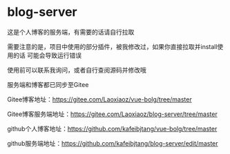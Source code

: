 # blog-server
这是个人博客的服务端，有需要的话请自行拉取

需要注意的是，项目中使用的部分插件，被我修改过，如果你直接拉取并install使用的话
可能会导致运行错误

使用前可以联系我询问，或者自行查阅源码并修改哦

服务端和博客都已同步至Gitee


Gitee博客地址：https://gitee.com/Laoxiaoz/vue-bolg/tree/master

Gitee博客服务端地址：https://gitee.com/Laoxiaoz/blog-server/tree/master


github个人博客地址：https://github.com/kafeibjtang/vue-bolg/tree/master

github服务端地址：https://github.com/kafeibjtang/blog-server/edit/master
